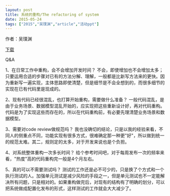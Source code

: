 ```yaml
---
layout: post
title: 系统的重构/The refactoring of system
date: 2015-05-24
tags: ["2015","吴璞渊","article","活动ppt"]
---
```


作者：吴璞渊

[下载](http://greenteajug.github.io/images/代码的重构.pdf)

Q&A

1、在日常工作中重构，会不会增加开发时间？
不会，即使增加也不会增加太多；只要运用合适的步骤对已有的方法分解、理解，一般都是比新写方法来的更快。因为重新写一遍实现，主体思路即使清楚，但是细节是不会全想到的，而很多细节的实现在已有代码里是现成的。

2、现有代码已经很混乱，也打算开始重构，需要做什么准备？
一般代码混乱，是由于业务场景、数据模型混乱开始的，应实现把这些重新设计好，再对代码重构。代码是为了实现这些而存在的，所以在代码重构前，有必要先理清楚业务场景和数据模型。

3、需要对code review做规范吗？
我也没确切的结论，只是以我的经验来看，不同人的侧重点不同，功能实现有很多方式，很难确定那一种更"好"，所以做到统一的规范太难。其二，规则定的太多，对于开发来说也是个负担。

4、对系统整体重构一次多长时间？
给个参考时间吧，对于每周发布一次的频率来看，"热度"高的代码重构完一般是4个月左右。

5、真的可以不需要测试吗？
测试的工作还是必不可少的，只是换了个方式和一个执行测试的人。加强单元测试是减少风险的手段之一，但是单元测试也不一定能解决所有问题，只是相对的。如果重构做完后，对现有的结构有了明确的划分，可以把系统做成配置化发布的形式，这样测试的工作就会大大减少了。